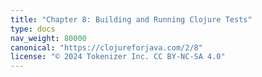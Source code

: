 ```yaml
---
title: "Chapter 8: Building and Running Clojure Tests"
type: docs
nav_weight: 80000
canonical: "https://clojureforjava.com/2/8"
license: "© 2024 Tokenizer Inc. CC BY-NC-SA 4.0"
---
```

